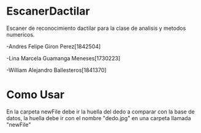 # EscanerDactilar
Escaner de reconocimiento dactilar para la clase de analisis y metodos numericos.

-Andres Felipe Giron Perez[1842504]

-Lina Marcela Guamanga Meneses[1730223]

-William Alejandro Ballesteros[1841370]

# Como Usar
En la carpeta newFile debe ir la huella del dedo a comparar con la base de datos, 
la huella debe ir con el nombre "dedo.jpg" en una carpeta llamada "newFile"
